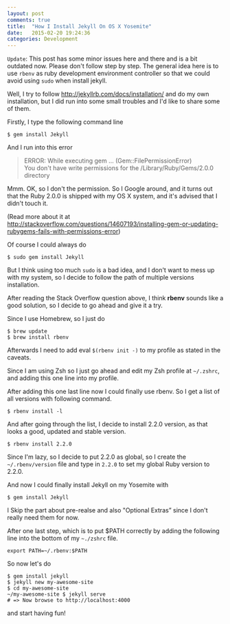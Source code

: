 ```yaml
---
layout: post
comments: true
title:  "How I Install Jekyll On OS X Yosemite"
date:   2015-02-20 19:24:36
categories: Development
---
```


`Update`: This post has some minor issues here and there and is a bit outdated now. Please don't follow step by step. The general idea here is to use `rbenv` as ruby development environment controller so that we could avoid using `sudo` when install jekyll.

Well, I try to follow <http://jekyllrb.com/docs/installation/> and do my own installation, but I did run into some small troubles and I'd like to share some of them.

Firstly, I type the following command line

~~~
$ gem install Jekyll
~~~

And I run into this error

>ERROR:  While executing gem ... (Gem::FilePermissionError)  
>You don't have write permissions for the /Library/Ruby/Gems/2.0.0 directory

Mmm. OK, so I don't the permission. So I Google around, and it turns out that the Ruby 2.0.0 is shipped with my OS X system, and it's advised that I didn't touch it.

(Read more about it at <http://stackoverflow.com/questions/14607193/installing-gem-or-updating-rubygems-fails-with-permissions-error>)

Of course I could always do 

~~~
$ sudo gem install Jekyll
~~~

But I think using too much `sudo` is a bad idea, and I don't want to mess up with my system, so I decide to follow the path of multiple versions installation.

After reading the Stack Overflow question above, I think **rbenv** sounds like a good solution, so I decide to go ahead and give it a try.

Since I use Homebrew, so I just do 

~~~
$ brew update
$ brew install rbenv
~~~

Afterwards I need to add eval `$(rbenv init -)` to my profile as stated in the caveats.

Since I am using Zsh so I just go ahead and edit my Zsh profile at `~/.zshrc`, and adding this one line into my profile. 

After adding this one last line now I could finally use rbenv. So I get a list of all versions with following command.

~~~
$ rbenv install -l
~~~

And after going through the list, I decide to install 2.2.0 version, as that looks a good, updated and stable version. 

~~~
$ rbenv install 2.2.0
~~~

Since I'm lazy, so I decide to put 2.2.0 as global, so I create the `~/.rbenv/version` file and type in `2.2.0` to set my global Ruby version to 2.2.0.

And now I could finally install Jekyll on my Yosemite with

~~~
$ gem install Jekyll
~~~

I Skip the part about pre-realse and also "Optional Extras” since I don't really need them for now. 

After one last step, which is to put $PATH correctly by adding the following line into the bottom of my `~./zshrc` file.

~~~
export PATH=~/.rbenv:$PATH
~~~

So now let's do

~~~
$ gem install jekyll
$ jekyll new my-awesome-site
$ cd my-awesome-site
~/my-awesome-site $ jekyll serve
# => Now browse to http://localhost:4000
~~~~

and start having fun!